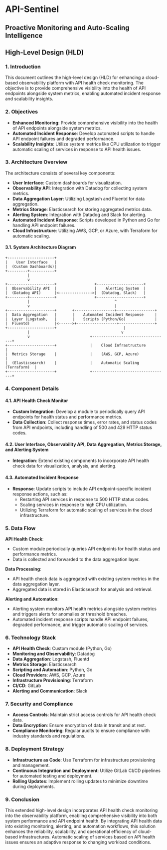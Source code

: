 # API-Sentinel
## Proactive Monitoring and Auto-Scaling Intelligence


## High-Level Design (HLD)

### 1. Introduction

This document outlines the high-level design (HLD) for enhancing a cloud-based observability platform with API health check monitoring. The objective is to provide comprehensive visibility into the health of API endpoints alongside system metrics, enabling automated incident response and scalability insights.

### 2. Objectives

- **Enhanced Monitoring**: Provide comprehensive visibility into the health of API endpoints alongside system metrics.
- **Automated Incident Response**: Develop automated scripts to handle API endpoint failures and degraded performance.
- **Scalability Insights**: Utilize system metrics like CPU utilization to trigger automatic scaling of services in response to API health issues.

### 3. Architecture Overview

The architecture consists of several key components:

- **User Interface**: Custom dashboards for visualization.
- **Observability API**: Integration with Datadog for collecting system metrics.
- **Data Aggregation Layer**: Utilizing Logstash and Fluentd for data aggregation.
- **Metrics Storage**: Elasticsearch for storing aggregated metrics data.
- **Alerting System**: Integration with Datadog and Slack for alerting.
- **Automated Incident Response**: Scripts developed in Python and Go for handling API endpoint failures.
- **Cloud Infrastructure**: Utilizing AWS, GCP, or Azure, with Terraform for automatic scaling.

#### 3.1. System Architecture Diagram

```plaintext
+---------------------+
|    User Interface   |
|  (Custom Dashboards)|
+---------+-----------+
          |
          v
+---------------------+                 +---------------------+
|  Observability API  |                 |    Alerting System  |
|  (Datadog API)      |<--------------->|  (Datadog, Slack)   |
+---------+-----------+                 +---------------------+
          |                                      ^
          v                                      |
+---------------------+       +------------------+-----------------+
|  Data Aggregation   |       |    Automated Incident Response     |
|  Layer (Logstash,   |       |    Scripts (Python/Go)             |
|  Fluentd)           |<------>+------------------+----------------+
+---------------------+                              |
          |                                         v
          v                           +----------------------------------+
+---------------------+               |    Cloud Infrastructure           |
|  Metrics Storage    |               |    (AWS, GCP, Azure)              |
|  (Elasticsearch)    |               |    Automatic Scaling (Terraform)  |
+---------------------+               +----------------------------------+
```

### 4. Component Details

#### 4.1. API Health Check Monitor

- **Custom Integration**: Develop a module to periodically query API endpoints for health status and performance metrics.
- **Data Collection**: Collect response times, error rates, and status codes from API endpoints, including handling of 500 and 429 HTTP status codes.

#### 4.2. User Interface, Observability API, Data Aggregation, Metrics Storage, and Alerting System

- **Integration**: Extend existing components to incorporate API health check data for visualization, analysis, and alerting.

#### 4.3. Automated Incident Response

- **Response**: Update scripts to include API endpoint-specific incident response actions, such as:
  - Restarting API services in response to 500 HTTP status codes.
  - Scaling services in response to high CPU utilization.
  - Utilizing Terraform for automatic scaling of services in the cloud infrastructure.

### 5. Data Flow

**API Health Check**:
- Custom module periodically queries API endpoints for health status and performance metrics.
- Data is collected and forwarded to the data aggregation layer.

**Data Processing**:
- API health check data is aggregated with existing system metrics in the data aggregation layer.
- Aggregated data is stored in Elasticsearch for analysis and retrieval.

**Alerting and Automation**:
- Alerting system monitors API health metrics alongside system metrics and triggers alerts for anomalies or threshold breaches.
- Automated incident response scripts handle API endpoint failures, degraded performance, and trigger automatic scaling of services.

### 6. Technology Stack

- **API Health Check**: Custom module (Python, Go)
- **Monitoring and Observability**: Datadog
- **Data Aggregation**: Logstash, Fluentd
- **Metrics Storage**: Elasticsearch
- **Scripting and Automation**: Python, Go
- **Cloud Providers**: AWS, GCP, Azure
- **Infrastructure Provisioning**: Terraform
- **CI/CD**: GitLab
- **Alerting and Communication**: Slack

### 7. Security and Compliance

- **Access Controls**: Maintain strict access controls for API health check data.
- **Data Encryption**: Ensure encryption of data in transit and at rest.
- **Compliance Monitoring**: Regular audits to ensure compliance with industry standards and regulations.

### 8. Deployment Strategy

- **Infrastructure as Code**: Use Terraform for infrastructure provisioning and management.
- **Continuous Integration and Deployment**: Utilize GitLab CI/CD pipelines for automated testing and deployment.
- **Rolling Updates**: Implement rolling updates to minimize downtime during deployments.

### 9. Conclusion

This extended high-level design incorporates API health check monitoring into the observability platform, enabling comprehensive visibility into both system performance and API endpoint health. By integrating API health data into existing monitoring, alerting, and automation workflows, this solution enhances the reliability, scalability, and operational efficiency of cloud-based infrastructures. Automatic scaling of services based on API health issues ensures an adaptive response to changing workload conditions.
